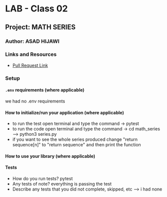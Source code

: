 # LAB - Class 02

## Project: MATH SERIES

### Author: ASAD HIJAWI

### Links and Resources

- [Pull Request Link](https://github.com/asadhijj/math-series/pull/1)


### Setup

#### `.env` requirements (where applicable)

we had no .env requirements

#### How to initialize/run your application (where applicable)

- to run the test open terminal and type the command -> pytest
- to run the code open terminal and type the command -> cd math_series --> python3 series.py
- if you want to see the whole series produced change "return sequence[n]" to "return sequence" and then print the function

#### How to use your library (where applicable)

#### Tests

- How do you run tests? pytest
- Any tests of note? everything is passing the test 
- Describe any tests that you did not complete, skipped, etc --> i had none
